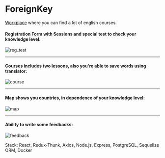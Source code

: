 # ForeignKey

[Workplace](https://foreign-key-project.herokuapp.com/) where you can find a lot of english courses.

#### Registration Form with Sessions and special test to check your knowledge level:

![reg_test](https://user-images.githubusercontent.com/98102060/164893071-9eb466ad-80f8-4c9d-b205-7bb8fa3c4aa8.gif)
_____________________________________________________________________________________________________________________

#### Courses includes two lessons, also you're able to save words using translator:

![course](https://user-images.githubusercontent.com/98102060/164893181-5f5f729a-2e64-4af7-aa96-ebf4ea1dd524.gif)
_____________________________________________________________________________________________________________________

#### Map shows you countries, in dependence of your knowledge level:

![map](https://user-images.githubusercontent.com/98102060/164893373-45a6a524-0d23-4f76-9971-43a7ce7a0815.gif)
_____________________________________________________________________________________________________________________

#### Ability to write some feedbacks:

![feedback](https://user-images.githubusercontent.com/98102060/164893257-48a55f15-d55b-43e9-a861-fcc55ba4a4d5.gif)

Stack:
React, Redux-Thunk, Axios, Node.js, Express, PostgreSQL, Sequelize ORM, Docker
